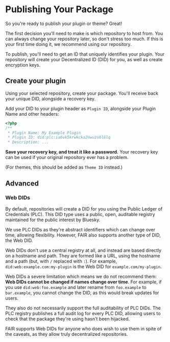 # Publishing Your Package

So you're ready to publish your plugin or theme? Great!

The first decision you'll need to make is which repository to host from. You can always change your repository later, so don't stress too much. If this is your first time doing it, we recommend using our repository.

To publish, you'll need to get an ID that uniquely identifies your plugin. Your repository will create your Decentralized ID (DID) for you, as well as create encryption keys.


## Create your plugin

Using your selected repository, create your package. You'll receive back your unique DID, alongside a recovery key.

Add your DID to your plugin header as `Plugin ID`, alongside your Plugin Name and other headers:

```php
<?php
/**
 * Plugin Name: My Example Plugin
 * Plugin ID: did:plc:ia6vk5krwkcka2nwuzs6l6lq
 * Description: ...
```

**Save your recovery key, and treat it like a password.** Your recovery key can be used if your original repository ever has a problem.

(For themes, this should be added as `Theme ID` instead.)



## Advanced

### Web DIDs

By default, repositories will create a DID for you using the Public Ledger of Credentials (PLC). This DID type uses a public, open, auditable registry maintained for the public interest by Bluesky.

We use PLC DIDs as they're abstract identifiers which can change over time, allowing flexibility. However, FAIR also supports another type of DID, the Web DID.

Web DIDs don't use a central registry at all, and instead are based directly on a hostname and path. They are formed like a URL, using the hostname and a path (but, with `/` replaced with `:`). For example, `did:web:example.com:my-plugin` is the Web DID for `example.com/my-plugin`.

Web DIDs a severe limitation which means we do not recommend them: **Web DIDs cannot be changed if names change over time**. For example, if you use `did:web:foo.example` and later rename from `foo.example` to `bar.example`, you cannot change the DID, as this would break updates for users.

They also do not necessarily support the full auditability of PLC DIDs. The PLC registry publishes a full audit log for every PLC DID, allowing users to check that the package they're using hasn't been hijacked.

FAIR supports Web DIDs for anyone who does wish to use them in spite of the caveats, as they allow truly decentralized repositories.
